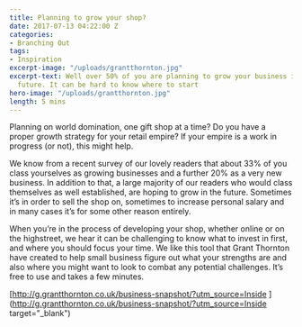 ```yaml
---
title: Planning to grow your shop?
date: 2017-07-13 04:22:00 Z
categories:
- Branching Out
tags:
- Inspiration
excerpt-image: "/uploads/grantthornton.jpg"
excerpt-text: Well over 50% of you are planning to grow your business in the near
  future. It can be hard to know where to start
hero-image: "/uploads/grantthornton.jpg"
length: 5 mins
---
```


Planning on world domination, one gift shop at a time? Do you have a proper growth strategy for your retail empire? If your empire is a work in progress (or not), this might help.

We know from a recent survey of our lovely readers that about 33% of you class yourselves as growing businesses and a further 20% as a very new business. In addition to that, a large majority of our readers who would class themselves as well established, are hoping to grow in the future. Sometimes it’s in order to sell the shop on, sometimes to increase personal salary and in many cases it’s for some other reason entirely.

When you’re in the process of developing your shop, whether online or on the highstreet, we hear it can be challenging to know what to invest in first, and where you should focus your time. We like this tool that Grant Thornton have created to help small business figure out what your strengths are and also where you might want to look to combat any potential challenges. It’s free to use and takes a few minutes.

[http://g.grantthornton.co.uk/business-snapshot/?utm_source=Inside ](http://g.grantthornton.co.uk/business-snapshot/?utm_source=Inside target="_blank")